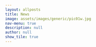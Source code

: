 ```yaml
---
layout: allposts
title: News
image: assets/images/generic/pic01w.jpg
nav-menu: true
description: null
author: null
show_tile: true
---
```


